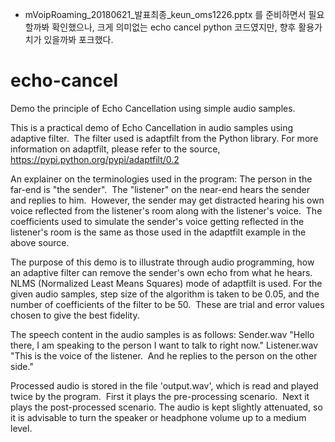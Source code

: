 - mVoipRoaming_20180621_발표최종_keun_oms1226.pptx 를 준비하면서 필요할까봐 확인했으나, 크게 의미없는 echo cancel python 코드였지만, 향후 활용가치가 있을까봐 포크했다.
# echo-cancel
Demo the principle of Echo Cancellation using simple audio samples.

This is a practical demo of Echo Cancellation in audio samples using adaptive filter.  The filter used is adaptfilt from the Python library. For more information on adaptfilt, please refer to the source, https://pypi.python.org/pypi/adaptfilt/0.2

An explainer on the terminologies used in the program: The person in the far-end is "the sender".  The "listener" on the near-end hears the sender and replies to him.  However, the sender may get distracted hearing his own voice reflected from the listener's room along with the listener's voice.  
The coefficients used to simulate the sender's voice getting reflected in the listener's room is the same as those used in the adaptfilt example in the above source.

The purpose of this demo is to illustrate through audio programming, how an adaptive filter can remove the sender's own echo from what he hears. 
NLMS (Normalized Least Means Squares) mode of adaptfilt is used. For the given audio samples, step size of the algorithm is taken to be 0.05, and the number of coefficients of the filter to be 50.  These are trial and error values chosen to give the best fidelity.

The speech content in the audio samples is as follows:
Sender.wav "Hello there, I am speaking to the person I want to talk to right now."
Listener.wav "This is the voice of the listener.  And he replies to the person on the other side."

Processed audio is stored in the file 'output.wav', which is read and played twice by the program.  First it plays the pre-processing scenario.  Next it plays the post-processed scenario.  The audio is kept slightly attenuated, so it is advisable to turn the speaker or headphone volume up to a medium level.
